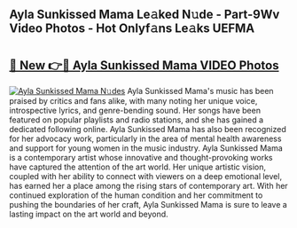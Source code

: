 ## Ayla Sunkissed Mama Le𝚊ked N𝚞de - Part-9Wv Video Photos - Hot Onlyf𝚊ns Le𝚊ks UEFMA

# <h2><a href="http://ab56444.deff.icu/?id=Ayla+Sunkissed+Mama">🔗 New 👉🔴 Ayla Sunkissed Mama VIDEO Photos</a></h2>

[![Ayla Sunkissed Mama N𝚞des](https://i.imgur.com/rIISA9y.gif)](http://ab56444.deff.icu/?id=Ayla+Sunkissed+Mama)
Ayla Sunkissed Mama's music has been praised by critics and fans alike, with many noting her unique voice, introspective lyrics, and genre-bending sound. Her songs have been featured on popular playlists and radio stations, and she has gained a dedicated following online. Ayla Sunkissed Mama has also been recognized for her advocacy work, particularly in the area of mental health awareness and support for young women in the music industry. Ayla Sunkissed Mama is a contemporary artist whose innovative and thought-provoking works have captured the attention of the art world. Her unique artistic vision, coupled with her ability to connect with viewers on a deep emotional level, has earned her a place among the rising stars of contemporary art. With her continued exploration of the human condition and her commitment to pushing the boundaries of her craft, Ayla Sunkissed Mama is sure to leave a lasting impact on the art world and beyond.
